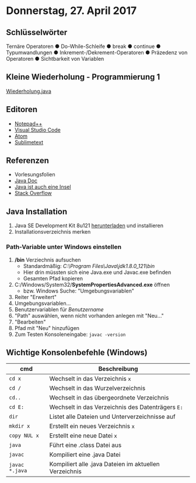 # Donnerstag, 27. April 2017

## Schlüsselwörter
Ternäre Operatoren ● Do-While-Schleife ● break ● continue ● Typumwandlungen ● Inkrement-/Dekrement-Operatoren ● Präzedenz von Operatoren ● Sichtbarkeit von Variablen

## Kleine Wiederholung - Programmierung 1
[Wiederholung.java](Wiederholung.java)

## Editoren
* [Notepad++](https://notepad-plus-plus.org/)
* [Visual Studio Code](https://code.visualstudio.com/)
* [Atom](https://atom.io/)
* [Sublimetext](https://www.sublimetext.com/)

## Referenzen
* Vorlesungsfolien
* [Java Doc][javadoc]
* [Java ist auch eine Insel][javainsel]
* [Stack Overflow](https://stackoverflow.com)

## Java Installation
1. Java SE Development Kit 8u121 [herunterladen][jdk] und installieren
1. Installationsverzeichnis merken

### Path-Variable unter Windows einstellen
1. **/bin** Verziechnis aufsuchen
    * Standardmäßig: *C:\Program Files\Java\jdk1.8.0_121\bin*
    * Hier drin müssten sich eine Java.exe und Javac.exe befinden
    * Gesamten Pfad kopieren
1. C:/Windows/System32/**SystemPropertiesAdvanced.exe** öffnen
    * bzw. Windows Suche: "Umgebungsvariablen"
1. Reiter "Erweitert"
1. Umgebungsvariablen...
1. Benutzervariablen für *Benutzername*
1. "Path" auswählen, wenn nicht vorhanden anlegen mit "Neu..."
1. "Bearbeiten"
1. Pfad mit "Neu" hinzufügen
1. Zum Testen Konsoleneingabe: `javac -version`

## Wichtige Konsolenbefehle (Windows)
| cmd               | Beschreibung
|-                  |-
| `cd x`            | Wechselt in das Verzeichnis `x`
| `cd /`            | Wechselt in das Wurzelverzeichnis
| `cd..`            | Wechselt in das übergeordnete Verzeichnis
| `cd E:`           | Wechselt in das Verzeichnis des Datenträgers `E:`
| `dir`             | Listet alle Dateien und Unterverzeichnisse auf
| `mkdir x`         | Erstellt ein neues Verzeichnis `x`
| `copy NUL x`      | Erstellt eine neue Datei `x`
| `java`            | Führt eine .class Datei aus
| `javac`           | Kompiliert eine .java Datei
| `javac *.java`    | Kompiliert alle .java Dateien im aktuellen Verzeichnis

[comment]:<> (Verweise)
[javadoc]: https://docs.oracle.com/javase/8/docs/api/
[jdk]: http://www.oracle.com/technetwork/java/javase/downloads/jdk8-downloads-2133151.html
[javainsel]: http://openbook.rheinwerk-verlag.de/javainsel/